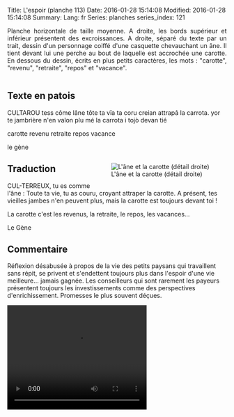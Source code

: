 Title: L'espoir (planche 113)
Date: 2016-01-28 15:14:08
Modified: 2016-01-28 15:14:08
Summary: 
Lang: fr
Series: planches
series_index: 121

<p style="text-align:justify;">Planche horizontale de taille moyenne. A droite, les bords supérieur et inférieur présentent des excroissances. A droite, séparé du texte par un trait, dessin d'un personnage coiffé d'une casquette chevauchant un âne. Il tient devant lui une perche au bout de laquelle est accrochée une carotte. En dessous du dessin, écrits en plus petits caractères, les mots : "carotte", "revenu", "retraite", "repos" et  "vacance".
</p>

<figure class="image-block" style="float: center;">
  <img alt="" src="{static}/images/planche_113-2.png">
  <figcaption style="max-width: 680px"></figcaption>
</figure>

## Texte en patois
CULTAROU tess côme lâne tôte ta vïa ta coru creian attrapâ la carrota. yor te jambrière n'en valon plu mé la carrota i tojò devan tié

carotte revenu retraite repos  vacance

le gène


<figure class="image-block" style="float: right;">
  <img alt="L&#x27;âne et la carotte (détail droite)" src="{static}/images/planche_113_detail_dessin.png">
  <figcaption style="max-width: 348px">L&#x27;âne et la carotte (détail droite)</figcaption>
</figure>

## Traduction
CUL-TERREUX, tu es comme l'âne : Toute ta vie, tu as couru, croyant attraper la carotte. A présent, tes vieilles jambes n'en peuvent plus, mais la carotte est toujours devant toi !

La carotte c'est les revenus, la retraite, le repos, les vacances…

Le Gène

## Commentaire
Réflexion désabusée à propos de la vie des petits paysans qui travaillent sans répit, se privent et s'endettent toujours plus dans l'espoir d'une vie meilleure… jamais gagnée. Les conseilleurs qui sont rarement les payeurs présentent toujours les investissements comme des perspectives d'enrichissement. Promesses le plus souvent déçues.


<video width="320" height="240" controls>
  <source src="https://d1njpgd0ygatdn.cloudfront.net/video_113.mp4" type="video/mp4">
</video>
